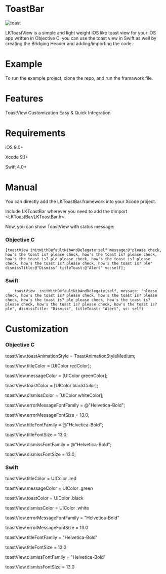# ToastBar

![toast](https://user-images.githubusercontent.com/26429027/44013042-cb03d998-9ee0-11e8-8d79-f74a54d9eb70.gif)

LKToastView is a simple and light weight iOS like toast view for your iOS app written in Objective C, you can use the toast view in Swift as well by creating the Bridging Header and adding/importing the code.

# Example
To run the example project, clone the repo, and run the framawork file.

# Features
 ToastView Customization
 Easy & Quick Integration

# Requirements
iOS 9.0+

Xcode 9.1+

Swift 4.0+

# Manual
You can directly add the LKToastBar.framework into your Xcode project.

Include LKToastBar wherever you need to add the #import <LKToastBar/LKToastBar.h>.


Now, you can show ToastView with status message:
### Objective C
    [toastView initWithDefaultNibAndDelegate:self message:@"please check, how's the toast is? please check, how's the toast is? please check, how's the toast is? ple please check, how's the toast is? please check, how's the toast is? please check, how's the toast is? ple" dismissTitle:@"Dismiss" titleToast:@"Alert" vc:self];
    
### Swift
        toastView .initWithDefaultNibAndDelegate(self, message: "please check, how's the toast is? please check, how's the toast is? please check, how's the toast is? ple please check, how's the toast is? please check, how's the toast is? please check, how's the toast is? ple", dismissTitle: "Dismiss", titleToast: "Alert", vc: self)


# Customization

### Objective C
toastView.toastAnimationStyle = ToastAnimationStyleMedium;

toastView.titleColor = [UIColor redColor];

toastView.messageColor = [UIColor greenColor];

toastView.toastColor = [UIColor blackColor];

toastView.dismissColor = [UIColor whiteColor];

toastView.errorMessageFontFamily = @"Helvetica-Bold";

toastView.errorMessageFontSize = 13.0;

toastView.titleFontFamily = @"Helvetica-Bold";

toastView.titleFontSize = 13.0;

toastView.dismissFontFamily = @"Helvetica-Bold";

toastView.dismissFontSize = 13.0;


### Swift

toastView.titleColor = UIColor .red

toastView.messageColor = UIColor .green

toastView.toastColor = UIColor .black

toastView.dismissColor = UIColor .white

toastView.errorMessageFontFamily = "Helvetica-Bold"

toastView.errorMessageFontSize = 13.0

toastView.titleFontFamily = "Helvetica-Bold"

toastView.titleFontSize = 13.0

toastView.dismissFontFamily = "Helvetica-Bold"

toastView.dismissFontSize = 13.0
